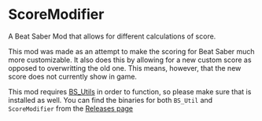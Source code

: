 # ScoreModifier
A Beat Saber Mod that allows for different calculations of score.

This mod was made as an attempt to make the scoring for Beat Saber much more customizable.
It also does this by allowing for a new custom score as opposed to overwritting the old one.
This means, however, that the new score does not currently show in game.

This mod requires [BS_Utils](https://github.com/sc2ad/Beat-Saber-Utils) in order to function, so please make sure that is installed as well. You can find the binaries for both `BS_Util` and `ScoreModifier` from the [Releases page](https://github.com/sc2ad/ScoreModifier/releases)
